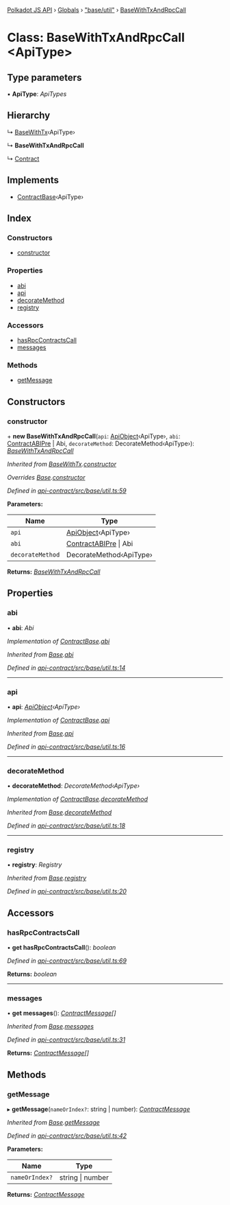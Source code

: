 [Polkadot JS API](../README.md) › [Globals](../globals.md) › ["base/util"](../modules/_base_util_.md) › [BaseWithTxAndRpcCall](_base_util_.basewithtxandrpccall.md)

# Class: BaseWithTxAndRpcCall <**ApiType**>

## Type parameters

▪ **ApiType**: *ApiTypes*

## Hierarchy

  ↳ [BaseWithTx](_base_util_.basewithtx.md)‹ApiType›

  ↳ **BaseWithTxAndRpcCall**

  ↳ [Contract](_base_contract_.contract.md)

## Implements

* [ContractBase](../interfaces/_types_.contractbase.md)‹ApiType›

## Index

### Constructors

* [constructor](_base_util_.basewithtxandrpccall.md#constructor)

### Properties

* [abi](_base_util_.basewithtxandrpccall.md#abi)
* [api](_base_util_.basewithtxandrpccall.md#api)
* [decorateMethod](_base_util_.basewithtxandrpccall.md#decoratemethod)
* [registry](_base_util_.basewithtxandrpccall.md#registry)

### Accessors

* [hasRpcContractsCall](_base_util_.basewithtxandrpccall.md#hasrpccontractscall)
* [messages](_base_util_.basewithtxandrpccall.md#messages)

### Methods

* [getMessage](_base_util_.basewithtxandrpccall.md#getmessage)

## Constructors

###  constructor

\+ **new BaseWithTxAndRpcCall**(`api`: [ApiObject](../modules/_types_.md#apiobject)‹ApiType›, `abi`: [ContractABIPre](../interfaces/_types_.contractabipre.md) | Abi, `decorateMethod`: DecorateMethod‹ApiType›): *[BaseWithTxAndRpcCall](_base_util_.basewithtxandrpccall.md)*

*Inherited from [BaseWithTx](_base_util_.basewithtx.md).[constructor](_base_util_.basewithtx.md#constructor)*

*Overrides [Base](_base_util_.base.md).[constructor](_base_util_.base.md#constructor)*

*Defined in [api-contract/src/base/util.ts:59](https://github.com/polkadot-js/api/blob/64ff226535/packages/api-contract/src/base/util.ts#L59)*

**Parameters:**

Name | Type |
------ | ------ |
`api` | [ApiObject](../modules/_types_.md#apiobject)‹ApiType› |
`abi` | [ContractABIPre](../interfaces/_types_.contractabipre.md) &#124; Abi |
`decorateMethod` | DecorateMethod‹ApiType› |

**Returns:** *[BaseWithTxAndRpcCall](_base_util_.basewithtxandrpccall.md)*

## Properties

###  abi

• **abi**: *Abi*

*Implementation of [ContractBase](../interfaces/_types_.contractbase.md).[abi](../interfaces/_types_.contractbase.md#abi)*

*Inherited from [Base](_base_util_.base.md).[abi](_base_util_.base.md#abi)*

*Defined in [api-contract/src/base/util.ts:14](https://github.com/polkadot-js/api/blob/64ff226535/packages/api-contract/src/base/util.ts#L14)*

___

###  api

• **api**: *[ApiObject](../modules/_types_.md#apiobject)‹ApiType›*

*Implementation of [ContractBase](../interfaces/_types_.contractbase.md).[api](../interfaces/_types_.contractbase.md#api)*

*Inherited from [Base](_base_util_.base.md).[api](_base_util_.base.md#api)*

*Defined in [api-contract/src/base/util.ts:16](https://github.com/polkadot-js/api/blob/64ff226535/packages/api-contract/src/base/util.ts#L16)*

___

###  decorateMethod

• **decorateMethod**: *DecorateMethod‹ApiType›*

*Implementation of [ContractBase](../interfaces/_types_.contractbase.md).[decorateMethod](../interfaces/_types_.contractbase.md#decoratemethod)*

*Inherited from [Base](_base_util_.base.md).[decorateMethod](_base_util_.base.md#decoratemethod)*

*Defined in [api-contract/src/base/util.ts:18](https://github.com/polkadot-js/api/blob/64ff226535/packages/api-contract/src/base/util.ts#L18)*

___

###  registry

• **registry**: *Registry*

*Inherited from [Base](_base_util_.base.md).[registry](_base_util_.base.md#registry)*

*Defined in [api-contract/src/base/util.ts:20](https://github.com/polkadot-js/api/blob/64ff226535/packages/api-contract/src/base/util.ts#L20)*

## Accessors

###  hasRpcContractsCall

• **get hasRpcContractsCall**(): *boolean*

*Defined in [api-contract/src/base/util.ts:69](https://github.com/polkadot-js/api/blob/64ff226535/packages/api-contract/src/base/util.ts#L69)*

**Returns:** *boolean*

___

###  messages

• **get messages**(): *[ContractMessage](../interfaces/_types_.contractmessage.md)[]*

*Inherited from [Base](_base_util_.base.md).[messages](_base_util_.base.md#messages)*

*Defined in [api-contract/src/base/util.ts:31](https://github.com/polkadot-js/api/blob/64ff226535/packages/api-contract/src/base/util.ts#L31)*

**Returns:** *[ContractMessage](../interfaces/_types_.contractmessage.md)[]*

## Methods

###  getMessage

▸ **getMessage**(`nameOrIndex?`: string | number): *[ContractMessage](../interfaces/_types_.contractmessage.md)*

*Inherited from [Base](_base_util_.base.md).[getMessage](_base_util_.base.md#getmessage)*

*Defined in [api-contract/src/base/util.ts:42](https://github.com/polkadot-js/api/blob/64ff226535/packages/api-contract/src/base/util.ts#L42)*

**Parameters:**

Name | Type |
------ | ------ |
`nameOrIndex?` | string &#124; number |

**Returns:** *[ContractMessage](../interfaces/_types_.contractmessage.md)*
